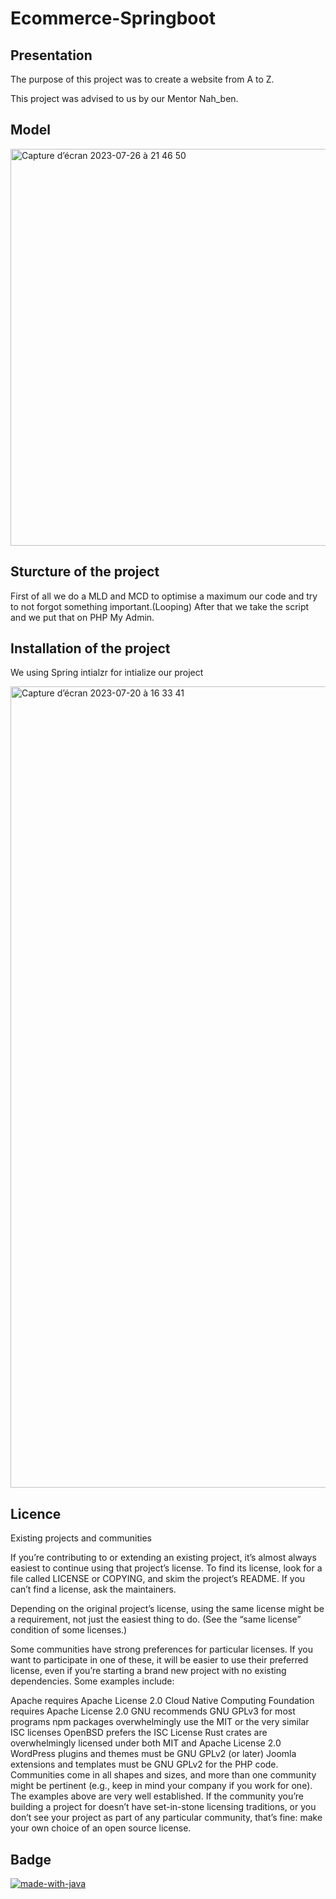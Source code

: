 # Ecommerce-Springboot


## Presentation

The purpose of this project was to create a website from A to Z.

This project was advised to us by our Mentor Nah_ben.

## Model

<img width="635" alt="Capture d’écran 2023-07-26 à 21 46 50" src="https://github.com/YassineElazzati/Ecommerce-Springboot/assets/131854031/8ae213c5-eac1-4e4a-a947-9cb71c79ff6a">

## Sturcture of the project

First of all we do a MLD and MCD to optimise a maximum our code and try to not forgot something important.(Looping)
After that we take the script and we put that on PHP My Admin.

## Installation of the project 

We using Spring intialzr for intialize our project 

<img width="1282" alt="Capture d’écran 2023-07-20 à 16 33 41" src="https://github.com/YassineElazzati/Ecommerce-Springboot/assets/131854031/9370eeae-b1ef-4e39-b23e-428753ba122d">

## Licence

Existing projects and communities

If you’re contributing to or extending an existing project, it’s almost always easiest to continue using that project’s license. To find its license, look for a file called LICENSE or COPYING, and skim the project’s README. If you can’t find a license, ask the maintainers.

Depending on the original project’s license, using the same license might be a requirement, not just the easiest thing to do. (See the “same license” condition of some licenses.)

Some communities have strong preferences for particular licenses. If you want to participate in one of these, it will be easier to use their preferred license, even if you’re starting a brand new project with no existing dependencies. Some examples include:

Apache requires Apache License 2.0
Cloud Native Computing Foundation requires Apache License 2.0
GNU recommends GNU GPLv3 for most programs
npm packages overwhelmingly use the MIT or the very similar ISC licenses
OpenBSD prefers the ISC License
Rust crates are overwhelmingly licensed under both MIT and Apache License 2.0
WordPress plugins and themes must be GNU GPLv2 (or later)
Joomla extensions and templates must be GNU GPLv2 for the PHP code.
Communities come in all shapes and sizes, and more than one community might be pertinent (e.g., keep in mind your company if you work for one). The examples above are very well established. If the community you’re building a project for doesn’t have set-in-stone licensing traditions, or you don’t see your project as part of any particular community, that’s fine: make your own choice of an open source license.

## Badge
[![made-with-java](https://img.shields.io/badge/Made%20with-Java-1f425f.svg)](https://www.python.org/)


